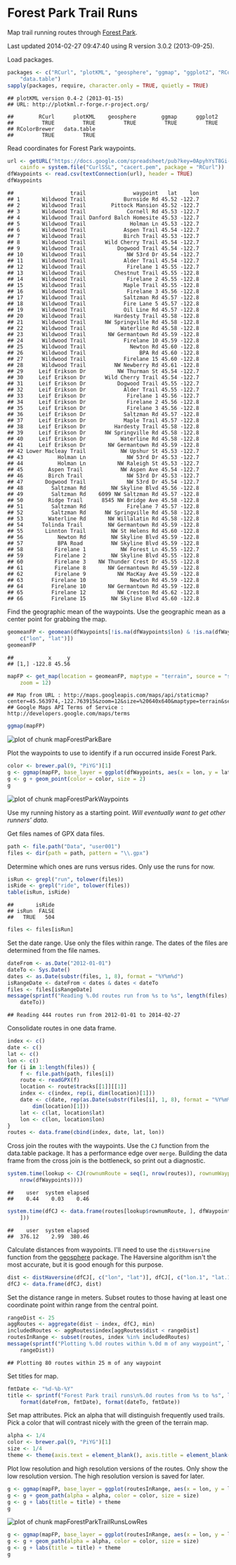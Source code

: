 Forest Park Trail Runs
======================
Map trail running routes through [Forest Park](http://www.portlandoregon.gov/parks/finder/index.cfm?&propertyid=127&action=ViewPark).

Last updated 2014-02-27 09:47:40 using R version 3.0.2 (2013-09-25).


Load packages.


```r
packages <- c("RCurl", "plotKML", "geosphere", "ggmap", "ggplot2", "RColorBrewer", 
    "data.table")
sapply(packages, require, character.only = TRUE, quietly = TRUE)
```

```
## plotKML version 0.4-2 (2013-01-15)
## URL: http://plotkml.r-forge.r-project.org/
```

```
##        RCurl      plotKML    geosphere        ggmap      ggplot2 
##         TRUE         TRUE         TRUE         TRUE         TRUE 
## RColorBrewer   data.table 
##         TRUE         TRUE
```



Read coordinates for Forest Park waypoints.


```r
url <- getURL("https://docs.google.com/spreadsheet/pub?key=0ApyhYsT8Gi-EdFBUYk4wb0UyYlUweHg1SHlfX3VHV1E&single=true&gid=1&output=csv", 
    cainfo = system.file("CurlSSL", "cacert.pem", package = "RCurl"))
dfWaypoints <- read.csv(textConnection(url), header = TRUE)
dfWaypoints
```

```
##                  trail               waypoint   lat    lon
## 1       Wildwood Trail            Burnside Rd 45.52 -122.7
## 2       Wildwood Trail        Pittock Mansion 45.52 -122.7
## 3       Wildwood Trail             Cornell Rd 45.53 -122.7
## 4       Wildwood Trail Danford Balch Homesite 45.53 -122.7
## 5       Wildwood Trail              Holman Ln 45.53 -122.7
## 6       Wildwood Trail            Aspen Trail 45.54 -122.7
## 7       Wildwood Trail            Birch Trail 45.53 -122.7
## 8       Wildwood Trail      Wild Cherry Trail 45.54 -122.7
## 9       Wildwood Trail          Dogwood Trail 45.54 -122.7
## 10      Wildwood Trail             NW 53rd Dr 45.54 -122.7
## 11      Wildwood Trail            Alder Trail 45.54 -122.7
## 12      Wildwood Trail             Firelane 1 45.55 -122.7
## 13      Wildwood Trail         Chestnut Trail 45.55 -122.8
## 14      Wildwood Trail             Firelane 2 45.55 -122.8
## 15      Wildwood Trail            Maple Trail 45.55 -122.8
## 16      Wildwood Trail             Firelane 3 45.56 -122.8
## 17      Wildwood Trail            Saltzman Rd 45.57 -122.8
## 18      Wildwood Trail            Fire Lane 5 45.57 -122.8
## 19      Wildwood Trail            Oil Line Rd 45.57 -122.8
## 20      Wildwood Trail         Hardesty Trail 45.58 -122.8
## 21      Wildwood Trail      NW Springville Rd 45.58 -122.8
## 22      Wildwood Trail           Waterline Rd 45.58 -122.8
## 23      Wildwood Trail       NW Germantown Rd 45.59 -122.8
## 24      Wildwood Trail            Firelane 10 45.59 -122.8
## 25      Wildwood Trail              Newton Rd 45.60 -122.8
## 26      Wildwood Trail                 BPA Rd 45.60 -122.8
## 27      Wildwood Trail            Firelane 15 45.60 -122.8
## 28      Wildwood Trail         NW Newberry Rd 45.61 -122.8
## 29     Leif Erikson Dr          NW Thurman St 45.54 -122.7
## 30     Leif Erikson Dr      Wild Cherry Trail 45.54 -122.7
## 31     Leif Erikson Dr          Dogwood Trail 45.55 -122.7
## 32     Leif Erikson Dr            Alder Trail 45.55 -122.7
## 33     Leif Erikson Dr             Firelane 1 45.56 -122.7
## 34     Leif Erikson Dr             Firelane 2 45.56 -122.8
## 35     Leif Erikson Dr             Firelane 3 45.56 -122.8
## 36     Leif Erikson Dr            Saltzman Rd 45.57 -122.8
## 37     Leif Erikson Dr            Maple Trail 45.57 -122.8
## 38     Leif Erikson Dr         Hardesty Trail 45.58 -122.8
## 39     Leif Erikson Dr      NW Springville Rd 45.58 -122.8
## 40     Leif Erikson Dr           Waterline Rd 45.58 -122.8
## 41     Leif Erikson Dr       NW Germantown Rd 45.59 -122.8
## 42 Lower Macleay Trail           NW Upshur St 45.53 -122.7
## 43           Holman Ln             NW 53rd Dr 45.53 -122.7
## 44           Holman Ln          NW Raleigh St 45.53 -122.7
## 45        Aspen Trail            NW Aspen Ave 45.54 -122.7
## 46        Birch Trail              NW 53rd Dr 45.53 -122.7
## 47       Dogwood Trail             NW 53rd Dr 45.54 -122.7
## 48         Saltzman Rd        NW Skyline Blvd 45.56 -122.8
## 49         Saltzman Rd    6099 NW Saltzman Rd 45.57 -122.8
## 50        Ridge Trail      8545 NW Bridge Ave 45.58 -122.8
## 51         Saltzman Rd             Firelane 7 45.57 -122.8
## 52         Saltzman Rd      NW Springville Rd 45.58 -122.8
## 53        Waterline Rd       NW Willalatin Rd 45.58 -122.8
## 54      Tolinda Trail        NW Germantown Rd 45.59 -122.8
## 55       Linnton Trail        NW St Helens Rd 45.60 -122.8
## 56           Newton Rd        NW Skyline Blvd 45.59 -122.8
## 57           BPA Road         NW Skyline Blvd 45.59 -122.8
## 58          Firelane 1           NW Forest Ln 45.55 -122.7
## 59          Firelane 2        NW Skyline Blvd 45.55 -122.8
## 60          Firelane 3    NW Thunder Crest Dr 45.55 -122.8
## 61          Firelane 8       NW Germantown Rd 45.59 -122.8
## 62          Firelane 9          NW MacKay Ave 45.59 -122.8
## 63         Firelane 10              Newton Rd 45.59 -122.8
## 64         Firelane 10       NW Germantown Rd 45.59 -122.8
## 65         Firelane 12          NW Creston Rd 45.62 -122.8
## 66         Firelane 15        NW Skyline Blvd 45.60 -122.8
```


Find the geographic mean of the waypoints. Use the geographic mean as a center point for grabbing the map.


```r
geomeanFP <- geomean(dfWaypoints[!is.na(dfWaypoints$lon) & !is.na(dfWaypoints$lat), 
    c("lon", "lat")])
geomeanFP
```

```
##           x     y
## [1,] -122.8 45.56
```

```r
mapFP <- get_map(location = geomeanFP, maptype = "terrain", source = "stamen", 
    zoom = 12)
```

```
## Map from URL : http://maps.googleapis.com/maps/api/staticmap?center=45.563974,-122.763915&zoom=12&size=%20640x640&maptype=terrain&sensor=false
## Google Maps API Terms of Service : http://developers.google.com/maps/terms
```

```r
ggmap(mapFP)
```

![plot of chunk mapForestParkBare](figure/mapForestParkBare.png) 


Plot the waypoints to use to identify if a run occurred inside Forest Park.


```r
color <- brewer.pal(9, "PiYG")[1]
g <- ggmap(mapFP, base_layer = ggplot(dfWaypoints, aes(x = lon, y = lat)))
g <- g + geom_point(color = color, size = 2)
g
```

![plot of chunk mapForestParkWaypoints](figure/mapForestParkWaypoints.png) 


Use my running history as a starting point. *Will eventually want to get other runners' data.*

Get files names of GPX data files.


```r
path <- file.path("Data", "user001")
files <- dir(path = path, pattern = "\\.gpx")
```


Determine which ones are runs versus rides. Only use the runs for now.


```r
isRun <- grepl("run", tolower(files))
isRide <- grepl("ride", tolower(files))
table(isRun, isRide)
```

```
##       isRide
## isRun  FALSE
##   TRUE   504
```

```r
files <- files[isRun]
```


Set the date range. Use only the files within range. The dates of the files are determined from the file names.


```r
dateFrom <- as.Date("2012-01-01")
dateTo <- Sys.Date()
dates <- as.Date(substr(files, 1, 8), format = "%Y%m%d")
isRangeDate <- dateFrom < dates & dates < dateTo
files <- files[isRangeDate]
message(sprintf("Reading %.0d routes run from %s to %s", length(files), dateFrom, 
    dateTo))
```

```
## Reading 444 routes run from 2012-01-01 to 2014-02-27
```


Consolidate routes in one data frame.


```r
index <- c()
date <- c()
lat <- c()
lon <- c()
for (i in 1:length(files)) {
    f <- file.path(path, files[i])
    route <- readGPX(f)
    location <- route$tracks[[1]][[1]]
    index <- c(index, rep(i, dim(location)[1]))
    date <- c(date, rep(as.Date(substr(files[i], 1, 8), format = "%Y%m%d"), 
        dim(location)[1]))
    lat <- c(lat, location$lat)
    lon <- c(lon, location$lon)
}
routes <- data.frame(cbind(index, date, lat, lon))
```


Cross join the routes with the waypoints. Use the `CJ` function from the data.table package. It has a performance edge over `merge`. Building the data frame from the cross join is the bottleneck, so print out a diagnostic.


```r
system.time(lookup <- CJ(rownumRoute = seq(1, nrow(routes)), rownumWaypoint = seq(1, 
    nrow(dfWaypoints))))
```

```
##    user  system elapsed 
##    0.44    0.03    0.46
```

```r
system.time(dfCJ <- data.frame(routes[lookup$rownumRoute, ], dfWaypoints[lookup$rownumWaypoint, 
    ]))
```

```
##    user  system elapsed 
##  376.12    2.99  380.46
```


Calculate distances from waypoints. I'll need to use the `distHaversine` function from the [geosphere](http://www.inside-r.org/packages/cran/geosphere) package. The Haversine algorithm isn't the most accurate, but it is good enough for this purpose.


```r
dist <- distHaversine(dfCJ[, c("lon", "lat")], dfCJ[, c("lon.1", "lat.1")])
dfCJ <- data.frame(dfCJ, dist)
```


Set the distance range in meters. Subset routes to those having at least one coordinate point within range from the central point.


```r
rangeDist <- 25
aggRoutes <- aggregate(dist ~ index, dfCJ, min)
includedRoutes <- aggRoutes$index[aggRoutes$dist < rangeDist]
routesInRange <- subset(routes, index %in% includedRoutes)
message(sprintf("Plotting %.0d routes within %.0d m of any waypoint", length(includedRoutes), 
    rangeDist))
```

```
## Plotting 80 routes within 25 m of any waypoint
```


Set titles for map.


```r
fmtDate <- "%d-%b-%Y"
title <- sprintf("Forest Park trail runs\n%.0d routes from %s to %s", length(includedRoutes), 
    format(dateFrom, fmtDate), format(dateTo, fmtDate))
```


Set map attributes. Pick an alpha that will distinguish frequently used trails. Pick a color that will contrast nicely with the green of the terrain map.


```r
alpha <- 1/4
color <- brewer.pal(9, "PiYG")[1]
size <- 1/4
theme <- theme(axis.text = element_blank(), axis.title = element_blank(), axis.ticks = element_blank())
```


Plot low resolution and high resolution versions of the routes. Only show the low resolution version. The high resolution version is saved for later.


```r
g <- ggmap(mapFP, base_layer = ggplot(routesInRange, aes(x = lon, y = lat, group = index)))
g <- g + geom_path(alpha = alpha, color = color, size = size)
g <- g + labs(title = title) + theme
g
```

![plot of chunk mapForestParkTrailRunsLowRes](figure/mapForestParkTrailRunsLowRes.png) 



```r
g <- ggmap(mapFP, base_layer = ggplot(routesInRange, aes(x = lon, y = lat, group = index)))
g <- g + geom_path(alpha = alpha, color = color, size = size)
g <- g + labs(title = title) + theme
g
```

